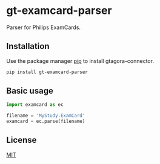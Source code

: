 # gt-examcard-parser 

Parser for Philips ExamCards. 

## Installation

Use the package manager [pip](https://pip.pypa.io/en/stable/) to install gtagora-connector.

```bash
pip install gt-examcard-parser 
```


## Basic usage

```python
import examcard as ec

filename = 'MyStudy.ExamCard'
examcard = ec.parse(filename)
```

## License
[MIT](https://choosealicense.com/licenses/mit/)
